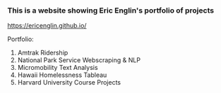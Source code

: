 ### This is a website showing Eric Englin's portfolio of projects

https://ericenglin.github.io/

Portfolio:
1. Amtrak Ridership
2. National Park Service Webscraping & NLP 
3. Micromobility Text Analysis
4. Hawaii Homelessness Tableau
5. Harvard University Course Projects
